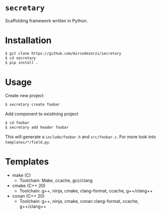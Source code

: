 # `secretary`

Scaffolding framework written in Python.

# Installation

```bash
$ git clone https://github.com/mircodezorzi/secretary
$ cd secretary
$ pip install .
```

# Usage
Create new project
```bash
$ secretary create foobar
```

Add component to existining project
```bash
$ cd foobar
$ secretary add header foobar
```
This will generate a `include/foobar.h` and `src/foobar.c`.
For more look into `templates/*/field.py`.

# Templates
- make (C)
	- Toolchain: Make, ccache, gcc/clang
- cmake (C++ 20)
	- Toolchain: g++, ninja, cmake, clang-format, ccache, g++/clang++
- conan (C++ 20)
	- Toolchain: g++, ninja, cmake, conan clang-format, ccache, g++/clang++
